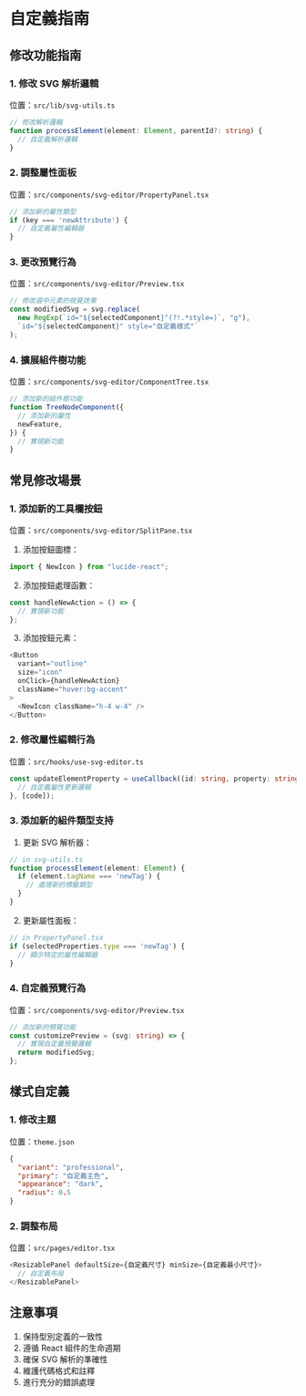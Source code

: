 # 自定義指南

## 修改功能指南

### 1. 修改 SVG 解析邏輯
位置：`src/lib/svg-utils.ts`

```typescript
// 修改解析邏輯
function processElement(element: Element, parentId?: string) {
  // 自定義解析邏輯
}
```

### 2. 調整屬性面板
位置：`src/components/svg-editor/PropertyPanel.tsx`

```typescript
// 添加新的屬性類型
if (key === 'newAttribute') {
  // 自定義屬性編輯器
}
```

### 3. 更改預覽行為
位置：`src/components/svg-editor/Preview.tsx`

```typescript
// 修改選中元素的視覺效果
const modifiedSvg = svg.replace(
  new RegExp(`id="${selectedComponent}"(?!.*style=)`, "g"),
  `id="${selectedComponent}" style="自定義樣式"`
);
```

### 4. 擴展組件樹功能
位置：`src/components/svg-editor/ComponentTree.tsx`

```typescript
// 添加新的組件樹功能
function TreeNodeComponent({
  // 添加新的屬性
  newFeature,
}) {
  // 實現新功能
}
```

## 常見修改場景

### 1. 添加新的工具欄按鈕
位置：`src/components/svg-editor/SplitPane.tsx`

1. 添加按鈕圖標：
```typescript
import { NewIcon } from "lucide-react";
```

2. 添加按鈕處理函數：
```typescript
const handleNewAction = () => {
  // 實現新功能
};
```

3. 添加按鈕元素：
```typescript
<Button
  variant="outline"
  size="icon"
  onClick={handleNewAction}
  className="hover:bg-accent"
>
  <NewIcon className="h-4 w-4" />
</Button>
```

### 2. 修改屬性編輯行為
位置：`src/hooks/use-svg-editor.ts`

```typescript
const updateElementProperty = useCallback((id: string, property: string, value: string) => {
  // 自定義屬性更新邏輯
}, [code]);
```

### 3. 添加新的組件類型支持
1. 更新 SVG 解析器：
```typescript
// in svg-utils.ts
function processElement(element: Element) {
  if (element.tagName === 'newTag') {
    // 處理新的標籤類型
  }
}
```

2. 更新屬性面板：
```typescript
// in PropertyPanel.tsx
if (selectedProperties.type === 'newTag') {
  // 顯示特定的屬性編輯器
}
```

### 4. 自定義預覽行為
位置：`src/components/svg-editor/Preview.tsx`

```typescript
// 添加新的預覽功能
const customizePreview = (svg: string) => {
  // 實現自定義預覽邏輯
  return modifiedSvg;
};
```

## 樣式自定義

### 1. 修改主題
位置：`theme.json`

```json
{
  "variant": "professional",
  "primary": "自定義主色",
  "appearance": "dark",
  "radius": 0.5
}
```

### 2. 調整布局
位置：`src/pages/editor.tsx`

```typescript
<ResizablePanel defaultSize={自定義尺寸} minSize={自定義最小尺寸}>
  // 自定義布局
</ResizablePanel>
```

## 注意事項
1. 保持型別定義的一致性
2. 遵循 React 組件的生命週期
3. 確保 SVG 解析的準確性
4. 維護代碼格式和註釋
5. 進行充分的錯誤處理
